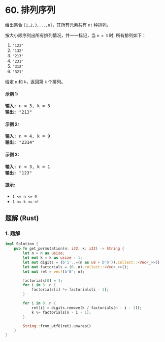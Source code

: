 # 60. 排列序列
给出集合 `[1,2,3,...,n]`，其所有元素共有 `n!` 种排列。

按大小顺序列出所有排列情况，并一一标记，当 `n = 3` 时, 所有排列如下：

1. `"123"`
2. `"132"`
3. `"213"`
4. `"231"`
5. `"312"`
6. `"321"`

给定 `n` 和 `k`，返回第 `k` 个排列。

#### 示例 1:
<pre>
<strong>输入:</strong> n = 3, k = 3
<strong>输出:</strong> "213"
</pre>

#### 示例 2:
<pre>
<strong>输入:</strong> n = 4, k = 9
<strong>输出:</strong> "2314"
</pre>

#### 示例 3:
<pre>
<strong>输入:</strong> n = 3, k = 1
<strong>输出:</strong> "123"
</pre>

#### 提示:
* `1 <= n <= 9`
* `1 <= k <= n!`

## 题解 (Rust)

### 1. 题解
```Rust
impl Solution {
    pub fn get_permutation(n: i32, k: i32) -> String {
        let n = n as usize;
        let mut k = k as usize - 1;
        let mut digits = (b'1'..=(n as u8 + b'0')).collect::<Vec<_>>();
        let mut factorials = (0..n).collect::<Vec<_>>();
        let mut ret = vec![b'0'; n];

        factorials[0] = 1;
        for i in 3..n {
            factorials[i] *= factorials[i - 1];
        }

        for i in 0..n {
            ret[i] = digits.remove(k / factorials[n - i - 1]);
            k %= factorials[n - i - 1];
        }

        String::from_utf8(ret).unwrap()
    }
}
```

